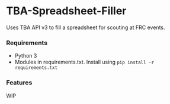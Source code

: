 # TBA-Spreadsheet-Filler
Uses TBA API v3 to fill a spreadsheet for scouting at FRC events.

### Requirements
* Python 3
* Modules in requirements.txt. Install using `pip install -r requirements.txt`

### Features
WIP
